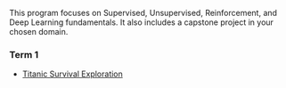 This program focuses on Supervised, Unsupervised, Reinforcement, and Deep Learning fundamentals. It also includes a capstone project in your chosen domain.

### Term 1

* [Titanic Survival Exploration](https://github.com/amita-kapoor/Udacity-Pro/tree/master/Machine_Learning_Engineer/Titanic_Survival_Exploration)
